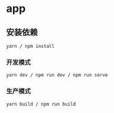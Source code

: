 # app

## 安装依赖
```
yarn / npm install
```
### 开发模式

```
yarn dev / npm run dev / npm run serve
```
### 生产模式

```
yarn build / npm run build
```

